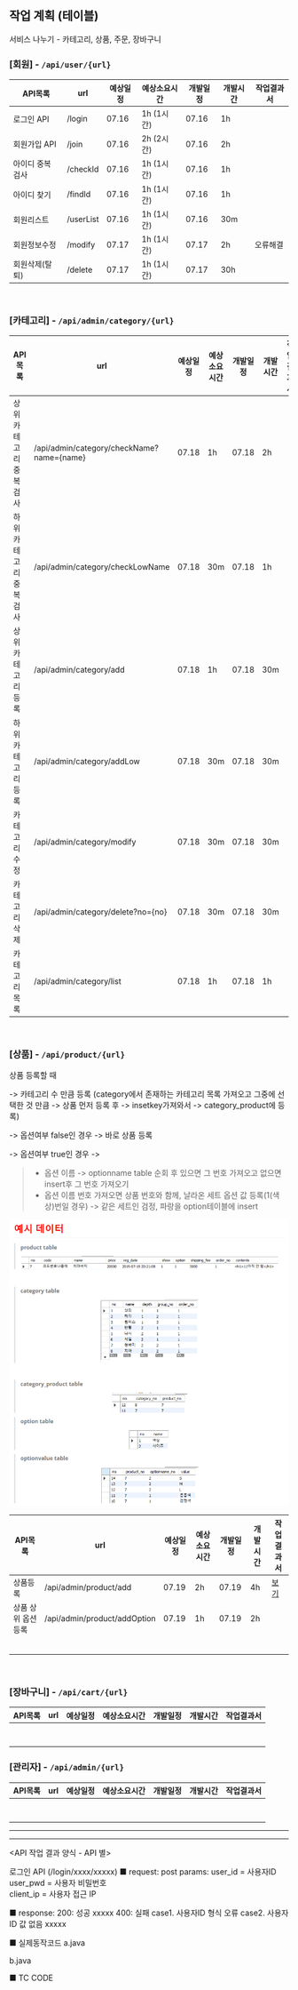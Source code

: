 ## 작업 계획 (테이블)

서비스 나누기 - 카테고리, 상품, 주문, 장바구니

### [회원] - `/api/user/{url}`

| API목록          | url       | 예상일정 | 예상소요시간 | 개발일정 | 개발시간 | 작업결과서 |
| ---------------- | --------- | -------- | ------------ | -------- | -------- | ---------- |
| 로그인 API       | /login    | 07.16    | 1h (1시간)   | 07.16    | 1h       |            |
| 회원가입 API     | /join     | 07.16    | 2h (2시간)   | 07.16    | 2h       |            |
| 아이디 중복 검사 | /checkId  | 07.16    | 1h (1시간)   | 07.16    | 1h       |            |
| 아이디 찾기      | /findId   | 07.16    | 1h (1시간)   | 07.16    | 1h       |            |
| 회원리스트       | /userList | 07.16    | 1h (1시간)   | 07.16    | 30m      |            |
| 회원정보수정     | /modify   | 07.17    | 1h (1시간)   | 07.17    | 2h       | 오류해결   |
| 회원삭제(탈퇴)   | /delete   | 07.17    | 1h (1시간)   | 07.17    | 30h      |            |

<br>

### [카테고리] - `/api/admin/category/{url}`

| API목록                | url                                       | 예상일정 | 예상소요시간 | 개발일정 | 개발시간 | 작업결과서 |
| ---------------------- | ----------------------------------------- | -------- | ------------ | -------- | -------- | ---------- |
| 상위카테고리 중복 검사 | /api/admin/category/checkName?name={name} | 07.18    | 1h           | 07.18    | 2h       |            |
| 하위카테고리 중복 검사 | /api/admin/category/checkLowName          | 07.18    | 30m          | 07.18    | 1h       |            |
| 상위 카테고리 등록     | /api/admin/category/add                   | 07.18    | 1h           | 07.18    | 30m      |            |
| 하위 카테고리 등록     | /api/admin/category/addLow                | 07.18    | 30m          | 07.18    | 30m      |            |
| 카테고리 수정          | /api/admin/category/modify                | 07.18    | 30m          | 07.18    | 30m      |            |
| 카테고리 삭제          | /api/admin/category/delete?no={no}        | 07.18    | 30m          | 07.18    | 30m      |            |
| 카테고리 목록          | /api/admin/category/list                  | 07.18    | 1h           | 07.18    | 1h       |            |

<br>

### [상품] - `/api/product/{url}`

상품 등록할 때

-> 카테고리 수 만큼 등록 (category에서 존재하는 카테고리 목록 가져오고 그중에 선택한 것 만큼 -> 상품 먼저 등록 후 -> insetkey가져와서 -> category_product에 등록)

->  옵션여부 false인 경우 -> 바로 상품 등록 

-> 옵션여부 true인 경우 -> 

> - 옵션 이름 -> optionname table 순회 후 있으면 그 번호 가져오고 없으면 insert후 그 번호 가져오기
> - 옵션 이름 번호 가져오면 상품 번호와 함께, 날라온 세트 옵션 값 등록(1(색상)번일 경우) -> 같은 세트인 검정, 파랑을 option테이블에 insert

![1563535970285](assets/1563535970285.png)

| API목록             | url                          | 예상일정 | 예상소요시간 | 개발일정 | 개발시간 | 작업결과서                                                   |
| ------------------- | ---------------------------- | -------- | ------------ | -------- | -------- | ------------------------------------------------------------ |
| 상품등록            | /api/admin/product/add       | 07.19    | 2h           | 07.19    | 4h       | [보기](https://github.com/jungeunlee95/shopping-mall/wiki/%EC%83%81%ED%92%88%EB%93%B1%EB%A1%9D-%EC%9E%91%EC%97%85%EA%B2%B0%EA%B3%BC%EC%84%9C) |
| 상품 상위 옵션 등록 | /api/admin/product/addOption | 07.19    | 1h           | 07.19    | 2h       |                                                              |
|                     |                              |          |              |          |          |                                                              |
|                     |                              |          |              |          |          |                                                              |
|                     |                              |          |              |          |          |                                                              |
|                     |                              |          |              |          |          |                                                              |
|                     |                              |          |              |          |          |                                                              |
|                     |                              |          |              |          |          |                                                              |

<br>

### [장바구니] - `/api/cart/{url}`

| API목록 | url  | 예상일정 | 예상소요시간 | 개발일정 | 개발시간 | 작업결과서 |
| ------- | ---- | -------- | ------------ | -------- | -------- | ---------- |
|         |      |          |              |          |          |            |
|         |      |          |              |          |          |            |
|         |      |          |              |          |          |            |
|         |      |          |              |          |          |            |
|         |      |          |              |          |          |            |
|         |      |          |              |          |          |            |
|         |      |          |              |          |          |            |
|         |      |          |              |          |          |            |



### [관리자] - `/api/admin/{url}`

| API목록 | url  | 예상일정 | 예상소요시간 | 개발일정 | 개발시간 | 작업결과서 |
| ------- | ---- | -------- | ------------ | -------- | -------- | ---------- |
|         |      |          |              |          |          |            |
|         |      |          |              |          |          |            |
|         |      |          |              |          |          |            |
|         |      |          |              |          |          |            |
|         |      |          |              |          |          |            |
|         |      |          |              |          |          |            |
|         |      |          |              |          |          |            |
|         |      |          |              |          |          |            |



---



---

<API 작업 결과 양식 - API 별>

로그인 API (/login/xxxx/xxxxx) 
■ request: 
   post 
     params: 
       user_id = 사용자ID 
       user_pwd = 사용자 비밀번호  
       client_ip = 사용자 접근 IP 

■ response: 
     200: 성공 
       xxxxx 
     400: 실패 
       case1. 사용자ID 형식 오류 
       case2. 사용자ID 값 없음 
       xxxxx 

■ 실제동작코드 
a.java 
  <java code> 

b.java 
  <java code> 

■ TC CODE 

 <tc code>





















